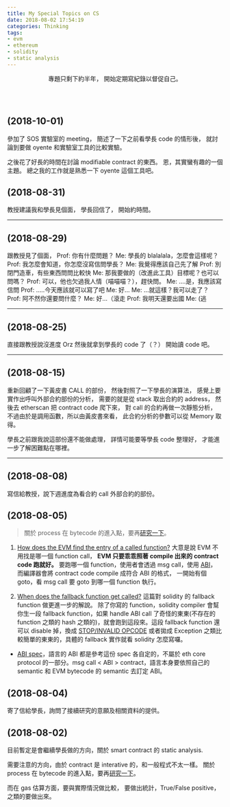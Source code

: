 ```yaml
---
title: My Special Topics on CS
date: 2018-08-02 17:54:19
categories: Thinking
tags:
- evm
- ethereum
- solidity
- static analysis
---
```


<center>

專題只剩下約半年，
開始定期寫紀錄以督促自己。

</center>

<!-- more -->

<br><br>

## (2018-10-01)

參加了 SOS 實驗室的 meeting，
簡述了一下之前看學長 code 的情形後，
就討論到要做 oyente 和實驗室工具的比較實驗。

之後花了好長的時間在討論 modifiable contract 的東西。
恩，其實蠻有趣的一個主題。
總之我的工作就是熟悉一下 oyente 這個工具吧。

## (2018-08-31)
教授建議我和學長見個面，
學長回信了，
開始約時間。

---

## (2018-08-29)
跟教授見了個面，
Prof: 你有什麼問題？
Me: 學長的 blalalala，怎麼會這樣呢？
Prof: 我怎麼會知道，你怎麼沒寫信問學長？
Me: 我覺得應該自己先了解
Prof: 別閉門造車，有些東西問問比較快
Me: 那我要做的（改進此工具）目標呢？也可以問嗎？
Prof: 可以，他也欠過我人情（喵喵喵？），趕快問。
Me: ....是，我應該寫信問
Prof: .....今天應該就可以寫了吧
Me: 好...
Me: ...就這樣？我可以走了？
Prof: 阿不然你還要問什麼？
Me: 好...（滾走
Prof: 我明天還要出國
Me: (逃

---

## (2018-08-25)
直接跟教授說沒進度 Orz
然後就拿到學長的 code 了（？）
開始讀 code 吧。

---

## (2018-08-15)
重新回顧了一下黃皮書 CALL 的部份，
然後對照了一下學長的演算法，
感覺上要實作出呼叫外部合約部份的分析，
需要的就是從 stack 取出合約的 address，
然後去 etherscan 把 contract code 爬下來，
對 call 的合約再做一次靜態分析，
不過由於是調用函數，所以由黃皮書來看，
此合約分析的參數可以從 Memory 取得。

學長之前跟我說這部份還不能做處理，
詳情可能要等學長 code 整理好，
才能進一步了解困難點在哪裡。

---

## (2018-08-08)

寫信給教授，說下週進度為看合約 call 外部合約的部份。

## (2018-08-05)

> 關於 process 在 bytecode 的進入點，要再[研究一下](https://ethereum.stackexchange.com/questions/7602/how-does-the-evm-find-the-entry-of-a-called-function)。

1. [How does the EVM find the entry of a called function?](https://ethereum.stackexchange.com/questions/7602/how-does-the-evm-find-the-entry-of-a-called-function)
   大意是說 EVM 不用找是哪一個 function call，
   **EVM 只要乖乖照著 compile 出來的 contract code 跑就好。**
   要跑哪一個 function，使用者會透過 msg call，使用 [ABI](https://ethereum.stackexchange.com/questions/234/what-is-an-abi-and-why-is-it-needed-to-interact-with-contracts)，
   而編譯器會將 contract code compile 成符合 ABI 的格式，
   一開始有個 goto，看 msg call 要 goto 到哪一個 function 執行。

2. [When does the fallback function get called?](https://ethereum.stackexchange.com/questions/12106/when-does-the-fallback-function-get-called)
   這篇對 solidity 的 fallback function 做更進一步的解說。
   除了你寫的 function，solidity compiler 會幫你生一段 fallback function，如果 handle ABI call 了奇怪的東東(不存在的 function 之類的 hash 之類的)，就會跑到這段來。這段 fallback function 還可以 disable 掉，換成 [STOP/INVALID OPCODE](https://ethereum.stackexchange.com/questions/13502/difference-between-stop-and-invalid-opcode) 或者拋成 Exception 之類比較簡單的東東的，具體的 fallback 實作就看 solidity 怎麼寫囉。

- [ABI spec](https://github.com/ethereum/wiki/wiki/Ethereum-Contract-ABI)，語言的 ABI 都是參考這份 spec 各自定的，不屬於 eth core protocol 的一部分。msg call < ABI > contract，語言本身要依照自己的 semantic 和 EVM bytecode 的 semantic 去訂定 ABI。
   
## (2018-08-04)

寄了信給學長，詢問了接續研究的意願及相關資料的提供。

## (2018-08-02)

目前暫定是會繼續學長做的方向，關於 smart contract 的 static analysis.

需要注意的方向，由於 contract 是 interative 的，和一般程式不太一樣。
關於 process 在 bytecode 的進入點，要再[研究一下](https://ethereum.stackexchange.com/questions/7602/how-does-the-evm-find-the-entry-of-a-called-function)。

而在 gas 估算方面，要與實際情況做比較，
要做出統計，True/False positive，之類的要做出來。


